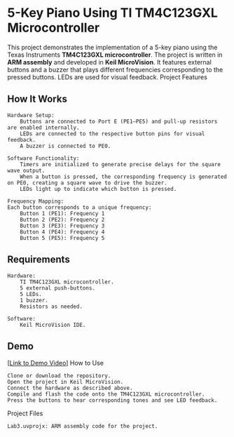 # 5-Key Piano Using TI TM4C123GXL Microcontroller

This project demonstrates the implementation of a 5-key piano using the Texas Instruments **TM4C123GXL microcontroller**. The project is written in **ARM assembly** and developed in **Keil MicroVision**. It features external buttons and a buzzer that plays different frequencies corresponding to the pressed buttons. LEDs are used for visual feedback.
Project Features

## How It Works

    Hardware Setup:
        Buttons are connected to Port E (PE1–PE5) and pull-up resistors are enabled internally.
        LEDs are connected to the respective button pins for visual feedback.
        A buzzer is connected to PE0.

    Software Functionality:
        Timers are initialized to generate precise delays for the square wave output.
        When a button is pressed, the corresponding frequency is generated on PE0, creating a square wave to drive the buzzer.
        LEDs light up to indicate which button is pressed.

    Frequency Mapping:
    Each button corresponds to a unique frequency:
        Button 1 (PE1): Frequency 1
        Button 2 (PE2): Frequency 2
        Button 3 (PE3): Frequency 3
        Button 4 (PE4): Frequency 4
        Button 5 (PE5): Frequency 5

## Requirements

    Hardware:
        TI TM4C123GXL microcontroller.
        5 external push-buttons.
        5 LEDs.
        1 buzzer.
        Resistors as needed.

    Software:
        Keil MicroVision IDE.

## Demo

[[Link to Demo Video](https://drive.google.com/file/d/1lXPweoQZdbN_PKs7lyyIJh9niNJhGgYO/view?usp=sharing)]
How to Use

    Clone or download the repository.
    Open the project in Keil MicroVision.
    Connect the hardware as described above.
    Compile and flash the code onto the TM4C123GXL microcontroller.
    Press the buttons to hear corresponding tones and see LED feedback.

Project Files

    Lab3.uvprojx: ARM assembly code for the project.


